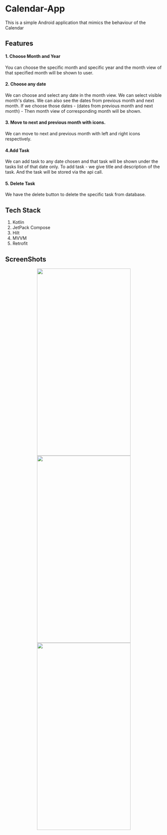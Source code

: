 # Calendar-App

This is a simple Android application that mimics the behaviour of the Calendar 

## Features

#### 1. Choose Month and Year
You can choose the specific month and specific year and the month view of that specified month will be shown to user.

#### 2. Choose any date
We can choose and select any date in the month view. We can select visible month's dates. We can also see the dates from previous month and next month.
If we choose those dates - (dates from previous month and next month) - Then month view of corresponding month will be shown.

#### 3. Move to next and previous month with icons.
We can move to next and previous month with left and right icons respectively.

#### 4.Add Task
We can add task to any date chosen and that task will be shown under the tasks list of that date only.
To add task - we give title and description of the task.
And the task will be stored via the api call.


#### 5. Delete Task
We have the delete button to delete the specific task from database.

## Tech Stack
1. Kotlin
2. JetPack Compose
3. Hilt
4. MVVM
5. Retrofit

## ScreenShots

<p align="center">
  <img  width="300" height="600" src = "https://github.com/buddha-buktare/Calendar-App/assets/128225158/9152f244-4b39-43b4-ab91-397c9aee5d7f" /> 
  <img  width="300" height="600" src = "https://github.com/buddha-buktare/Calendar-App/assets/128225158/ca91c7ed-96ef-484f-998d-e1ccbff730b1" />
  <img  width="300" height="600" src = "https://github.com/buddha-buktare/Calendar-App/assets/128225158/b1cedc57-9a4f-4e22-95e9-11097c4a02a3" />
</p>



